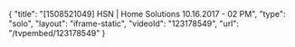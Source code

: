 {
    "title": "[1508521049] HSN | Home Solutions 10.16.2017 - 02 PM",
    "type": "solo",
    "layout": "iframe-static",
    "videoId": "123178549",
    "url": "\/tvpembed\/123178549"
}